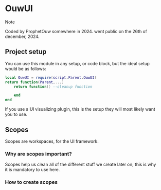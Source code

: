 # OuwUI
> [!Note]
> Coded by ProphetOuw somewhere in 2024. went public on the 26th of december, 2024.
## Project setup
You can use this module in any setup, or code block, but the ideal setup would be as follows:
```lua
local OuwUI = require(script.Parent.OuwUI)
return function(Parent,...)
    return function() --cleanup function

    end
end
```
If you use a UI visualizing plugin, this is the setup they will most likely want you to use.
## Scopes
Scopes are workspaces, for the UI framework.
### Why are scopes important?
Scopes help us clean all of the different stuff we create later on, this is why it is mandatory to use here.
### How to create scopes
